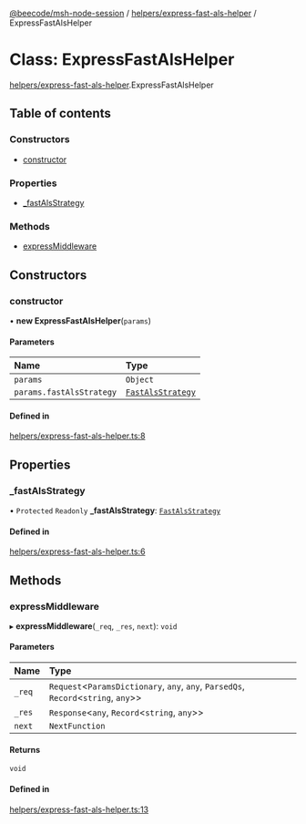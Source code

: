 [@beecode/msh-node-session](../README.md) / [helpers/express-fast-als-helper](../modules/helpers_express_fast_als_helper.md) / ExpressFastAlsHelper

# Class: ExpressFastAlsHelper

[helpers/express-fast-als-helper](../modules/helpers_express_fast_als_helper.md).ExpressFastAlsHelper

## Table of contents

### Constructors

- [constructor](helpers_express_fast_als_helper.ExpressFastAlsHelper.md#constructor)

### Properties

- [\_fastAlsStrategy](helpers_express_fast_als_helper.ExpressFastAlsHelper.md#_fastalsstrategy)

### Methods

- [expressMiddleware](helpers_express_fast_als_helper.ExpressFastAlsHelper.md#expressmiddleware)

## Constructors

### constructor

• **new ExpressFastAlsHelper**(`params`)

#### Parameters

| Name | Type |
| :------ | :------ |
| `params` | `Object` |
| `params.fastAlsStrategy` | [`FastAlsStrategy`](session_strategy_fast_als_strategy.FastAlsStrategy.md) |

#### Defined in

[helpers/express-fast-als-helper.ts:8](https://github.com/beecode-rs/msh-node-session/blob/d83dc09/src/helpers/express-fast-als-helper.ts#L8)

## Properties

### \_fastAlsStrategy

• `Protected` `Readonly` **\_fastAlsStrategy**: [`FastAlsStrategy`](session_strategy_fast_als_strategy.FastAlsStrategy.md)

#### Defined in

[helpers/express-fast-als-helper.ts:6](https://github.com/beecode-rs/msh-node-session/blob/d83dc09/src/helpers/express-fast-als-helper.ts#L6)

## Methods

### expressMiddleware

▸ **expressMiddleware**(`_req`, `_res`, `next`): `void`

#### Parameters

| Name | Type |
| :------ | :------ |
| `_req` | `Request`<`ParamsDictionary`, `any`, `any`, `ParsedQs`, `Record`<`string`, `any`\>\> |
| `_res` | `Response`<`any`, `Record`<`string`, `any`\>\> |
| `next` | `NextFunction` |

#### Returns

`void`

#### Defined in

[helpers/express-fast-als-helper.ts:13](https://github.com/beecode-rs/msh-node-session/blob/d83dc09/src/helpers/express-fast-als-helper.ts#L13)
